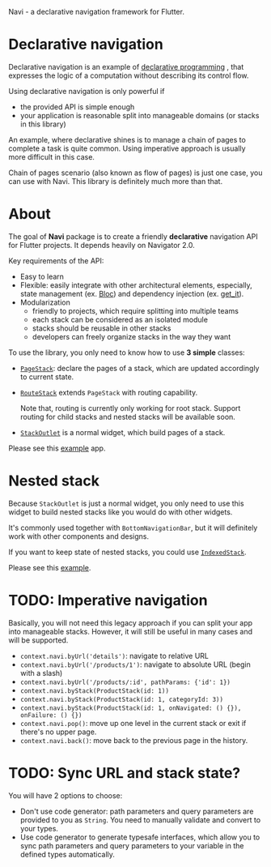 Navi - a declarative navigation framework for Flutter.

# Declarative navigation

Declarative navigation is an example of [declarative programming](https://en.wikipedia.org/wiki/Declarative_programming)
, that expresses the logic of a computation without describing its control flow.

Using declarative navigation is only powerful if

* the provided API is simple enough
* your application is reasonable split into manageable domains (or stacks in this library)

An example, where declarative shines is to manage a chain of pages to complete a task is quite common. Using imperative
approach is usually more difficult in this case.

Chain of pages scenario (also known as flow of pages) is just one case, you can use with Navi. This library is
definitely much more than that.

# About

The goal of **Navi** package is to create a friendly **declarative** navigation API for Flutter projects. It depends
heavily on Navigator 2.0.

Key requirements of the API:

* Easy to learn
* Flexible: easily integrate with other architectural elements, especially, state management
  (ex. [Bloc](https://pub.dev/packages/bloc)) and dependency injection (ex. [get_it](https://pub.dev/packages/get_it)).
* Modularization
  * friendly to projects, which require splitting into multiple teams
  * each stack can be considered as an isolated module
  * stacks should be reusable in other stacks
  * developers can freely organize stacks in the way they want

To use the library, you only need to know how to use **3 simple** classes:

* [`PageStack`](lib/src/common/page_stack.dart):
  declare the pages of a stack, which are updated accordingly to current state.
* [`RouteStack`](lib/src/common/route_stack.dart) extends `PageStack` with routing capability.

  Note that, routing is currently only working for root stack. Support routing for child stacks and nested stacks will
  be available soon.
* [`StackOutlet`](lib/src/child/stack_outlet.dart) is a normal widget, which build pages of a stack.

Please see this [example](../examples/simple) app.

# Nested stack

Because `StackOutlet` is just a normal widget, you only need to use this widget to build nested stacks like you would do
with other widgets.

It's commonly used together with `BottomNavigationBar`, but it will definitely work with other components and designs.

If you want to keep state of nested stacks, you could
use [`IndexedStack`](https://api.flutter.dev/flutter/widgets/IndexedStack-class.html).

Please see this [example](../examples/simple/lib/app/widgets/book_page.dart).

# TODO: Imperative navigation

Basically, you will not need this legacy approach if you can split your app into manageable stacks. However, it will
still be useful in many cases and will be supported.

* `context.navi.byUrl('details')`: navigate to relative URL
* `context.navi.byUrl('/products/1')`: navigate to absolute URL (begin with a slash)
* `context.navi.byUrl('/products/:id', pathParams: {'id': 1})`
* `context.navi.byStack(ProductStack(id: 1))`
* `context.navi.byStack(ProductStack(id: 1, categoryId: 3))`
* `context.navi.byStack(ProductStack(id: 1, onNavigated: () {}), onFailure: () {})`
* `context.navi.pop()`: move up one level in the current stack or exit if there's no upper page.
* `context.navi.back()`: move back to the previous page in the history.

# TODO: Sync URL and stack state?

You will have 2 options to choose:

* Don't use code generator: path parameters and query parameters are provided to you as `String`. You need to manually
  validate and convert to your types.
* Use code generator to generate typesafe interfaces, which allow you to sync path parameters and query parameters to
  your variable in the defined types automatically.
